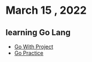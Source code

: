 # March 15 , 2022 
## learning Go Lang
* [Go With Project](https://github.com/Riyaz-khan-shuvo/go-with-project)
* [Go Practice](https://github.com/Riyaz-khan-shuvo/go-practice)
